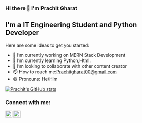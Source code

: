 ### Hi there 👋 I'm Prachit Gharat


## I'm a IT Engineering Student and Python Developer

Here are some ideas to get you started:

- 🔭 I’m currently working on MERN Stack Development
- 🌱 I’m currently learning Python,Html.
- 👯 I’m looking to collaborate with other content creator
- 📫 How to reach me:Prachitgharat00@gmail.com
- 😄 Pronouns: He/Him

[![Prachit's GitHub stats](https://github-readme-stats.vercel.app/api?username=PrachitGharat)](https://github.com/anuraghazra/github-readme-stats)
### Connect with me:

<img align="left" alt="Prachit | LinkedIn" width="22px" src="https://cdn.jsdelivr.net/npm/simple-icons@v3/icons/linkedin.svg" />
<img align="left" alt="Prachit | Instagram" width="22px" src="https://cdn.jsdelivr.net/npm/simple-icons@v3/icons/instagram.svg" />
